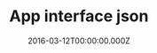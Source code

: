 ---
uuid: f4938728-4b21-47a1-819b-7d505b2e062c
locale: en
date: 2016-03-12T00:00:00.000Z
published: true
project: "for"
contentType: "app_interface"
slug: "localisation"
title: "App interface json"
description: "Data is used to localise the app"
---